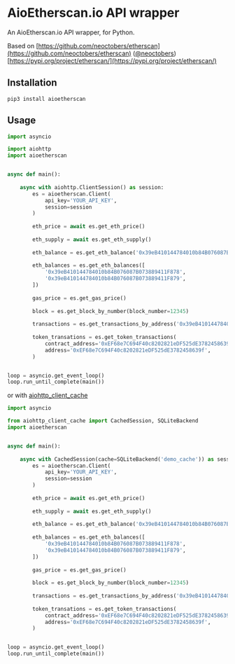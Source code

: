 # AioEtherscan.io API wrapper

An AioEtherscan.io API wrapper, for Python.

Based on [https://github.com/neoctobers/etherscan](https://github.com/neoctobers/etherscan) ([@neoctobers](https://github.com/neoctobers))
[https://pypi.org/project/etherscan/](https://pypi.org/project/etherscan/)

## Installation
```
pip3 install aioetherscan
```

## Usage

```python
import asyncio

import aiohttp
import aioetherscan


async def main():
    
    async with aiohttp.ClientSession() as session:
        es = aioetherscan.Client(
            api_key='YOUR_API_KEY',
            session=session
        )
        
        eth_price = await es.get_eth_price()
    
        eth_supply = await es.get_eth_supply()
        
        eth_balance = es.get_eth_balance('0x39eB410144784010b84B076087B073889411F878')
        
        eth_balances = es.get_eth_balances([
            '0x39eB410144784010b84B076087B073889411F878',
            '0x39eB410144784010b84B076087B073889411F879',
        ])
        
        gas_price = es.get_gas_price()
        
        block = es.get_block_by_number(block_number=12345)
        
        transactions = es.get_transactions_by_address('0x39eB410144784010b84B076087B073889411F878')
        
        token_transations = es.get_token_transactions(
            contract_address='0xEF68e7C694F40c8202821eDF525dE3782458639f',
            address='0xEF68e7C694F40c8202821eDF525dE3782458639f',
        )


loop = asyncio.get_event_loop()
loop.run_until_complete(main())
```

or with [aiohttp_client_cache](https://pypi.org/project/aiohttp-client-cache/)


```python
import asyncio

from aiohttp_client_cache import CachedSession, SQLiteBackend
import aioetherscan


async def main():
    
    async with CachedSession(cache=SQLiteBackend('demo_cache')) as session:
        es = aioetherscan.Client(
            api_key='YOUR_API_KEY',
            session=session
        )
        
        eth_price = await es.get_eth_price()
    
        eth_supply = await es.get_eth_supply()
        
        eth_balance = es.get_eth_balance('0x39eB410144784010b84B076087B073889411F878')
        
        eth_balances = es.get_eth_balances([
            '0x39eB410144784010b84B076087B073889411F878',
            '0x39eB410144784010b84B076087B073889411F879',
        ])
        
        gas_price = es.get_gas_price()
        
        block = es.get_block_by_number(block_number=12345)
        
        transactions = es.get_transactions_by_address('0x39eB410144784010b84B076087B073889411F878')
        
        token_transations = es.get_token_transactions(
            contract_address='0xEF68e7C694F40c8202821eDF525dE3782458639f',
            address='0xEF68e7C694F40c8202821eDF525dE3782458639f',
        )


loop = asyncio.get_event_loop()
loop.run_until_complete(main())
```
